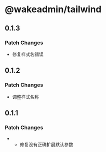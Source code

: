 # @wakeadmin/tailwind

## 0.1.3

### Patch Changes

- 修复样式名错误

## 0.1.2

### Patch Changes

- 调整样式名称

## 0.1.1

### Patch Changes

- - 修复没有正确扩展默认参数
